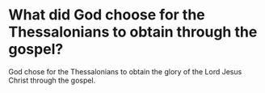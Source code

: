 # What did God choose for the Thessalonians to obtain through the gospel?

God chose for the Thessalonians to obtain the glory of the Lord Jesus Christ through the gospel.
